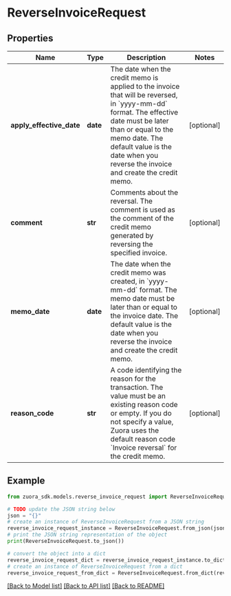 # ReverseInvoiceRequest


## Properties

Name | Type | Description | Notes
------------ | ------------- | ------------- | -------------
**apply_effective_date** | **date** | The date when the credit memo is applied to the invoice that will be reversed, in &#x60;yyyy-mm-dd&#x60; format. The effective date must be later than or equal to the memo date.  The default value is the date when you reverse the invoice and create the credit memo.  | [optional] 
**comment** | **str** | Comments about the reversal. The comment is used as the comment of the credit memo generated by reversing the specified invoice.  | [optional] 
**memo_date** | **date** | The date when the credit memo was created, in &#x60;yyyy-mm-dd&#x60; format. The memo date must be later than or equal to the invoice date.  The default value is the date when you reverse the invoice and create the credit memo.  | [optional] 
**reason_code** | **str** | A code identifying the reason for the transaction. The value must be an existing reason code or empty. If you do not specify a value, Zuora uses the default reason code &#x60;Invoice reversal&#x60; for the credit memo.  | [optional] 

## Example

```python
from zuora_sdk.models.reverse_invoice_request import ReverseInvoiceRequest

# TODO update the JSON string below
json = "{}"
# create an instance of ReverseInvoiceRequest from a JSON string
reverse_invoice_request_instance = ReverseInvoiceRequest.from_json(json)
# print the JSON string representation of the object
print(ReverseInvoiceRequest.to_json())

# convert the object into a dict
reverse_invoice_request_dict = reverse_invoice_request_instance.to_dict()
# create an instance of ReverseInvoiceRequest from a dict
reverse_invoice_request_from_dict = ReverseInvoiceRequest.from_dict(reverse_invoice_request_dict)
```
[[Back to Model list]](../README.md#documentation-for-models) [[Back to API list]](../README.md#documentation-for-api-endpoints) [[Back to README]](../README.md)


